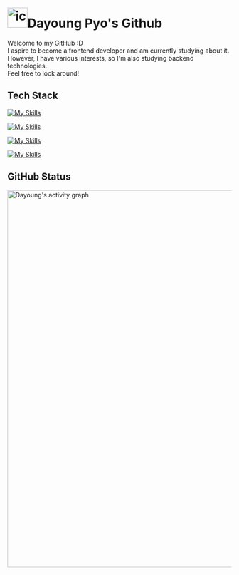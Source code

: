 #  <img src="https://techstack-generator.vercel.app/github-icon.svg" alt="icon" width="45" height="45" />Dayoung Pyo's Github 

Welcome to my GitHub :D  
I aspire to become a frontend developer and am currently studying about it.  
However, I have various interests, so I'm also studying backend technologies.  
Feel free to look around!

## Tech Stack
[![My Skills](https://skillicons.dev/icons?i=git,github,eclipse,vscode,pycharm&theme=light)](https://skillicons.dev)

[![My Skills](https://skillicons.dev/icons?i=html,css,js,typescript,java,python&theme=light)](https://skillicons.dev)  

[![My Skills](https://skillicons.dev/icons?i=react,redux,next,vue,vite,pinia&theme=light)](https://skillicons.dev)  

[![My Skills](https://skillicons.dev/icons?i=npm,yarn&theme=light)](https://skillicons.dev) 

## GitHub Status
<div style="display: flex; flex-direction: column;">
  <img src="https://github-readme-activity-graph.vercel.app/graph?username=celestedayoung&theme=vue&bg_color=00000000&color=41b883&line=41b883&point=41b883" alt="Dayoung's activity graph" style="width: 847px; margin-bottom: 10px;"/>
<!--   <div style="display: flex; width: 100%;">
    <img src="https://github-readme-stats.vercel.app/api/top-langs/?username=celestedayoung&layout=compact&theme=vue&title_color=41b883" alt="Top Langs" style="height: 200px; margin-right: 5px;"/>
    <img src="https://github-readme-stats.vercel.app/api?username=celestedayoung&show_icons=true&theme=vue" alt="Dayoung's stats" style="height: 200px; flex: 1;"/>
  </div> -->
</div>
